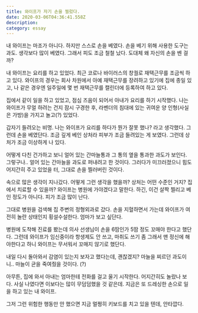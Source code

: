 ```yaml
---
title: 와이프가 자기 손을 찔렀다.
date: 2020-03-06T04:36:41.558Z
description: 
category: essay
---
```


내 와이프는 마조가 아니다. 하지만 스스로 손을 베였다. 손을 베기 위해 사용한 도구는 과도. 생각보다 많이 베였다. 그래서 피도 조금 철철 났다. 도대체 왜 자신의 손을 벤 걸까?

내 와이프는 요리를 하고 있었다. 최근 코로나 바이러스의 창궐로 재택근무를 조금씩 하고 있다. 와이프의 경우는 회사 차원에서 아예 재택근무를 장려하고 있기에 집에 종일 있고, 나 같은 경우엔 일주일에 몇 번 재택근무를 캘린더에 등록하여 하고 있다.

집에서 같이 일을 하고 있었고, 점심 즈음이 되어서 아내가 요리를 하기 시작했다. 나는 와이프가 무얼 하려는 건지 잠시 구경한 후, 라벤더의 침대에 있는 귀여운 양 인형(사실은 가방)을 가지고 놀고(?) 있었다.

갑자기 들려오는 비명. 나는 와이프가 요리를 하다가 뭔가 잘못 했나? 라고 생각했다. 그런데 손을 베였단다. 조금 깊게 베인 상처라 피부가 조금 들려있는 게 보였다. 그런데 상처가 조금 이상하게 나 있다.

어떻게 다친 건가하고 보니 얼어 있는 간마늘통과 그 통의 옆을 통과한 과도가 보인다. 그렇구나.. 얼어 있는 간마늘을 과도로 퍼내려고 한 것이다. 그러다가 미끄러졌으니 힘도 어지간히 주고 있었을 터, 그대로 손을 찔러버린 것이다.

속으로 많은 생각이 지나갔다. 어떻게 그런 생각을 했을까? 상처는 어떤 수준인 거지? 집에서 치료할 수 있을까? 와이프는 병원에 가야겠다고 말한다. 하긴, 이건 살짝 찔리고 베인 정도가 아니다. 피가 조금 많이 난다.

그대로 병원을 검색해 집 주변의 정형외과로 갔다. 손을 지혈하면서 가는데 와이프가 여전히 놀란 상태인지 횡설수설한다. 엄마가 보고 싶단다.

병원에 도착해 진료를 봤는데 의사 선생님이 손을 6땀인가 5땀 정도 꼬매야 한다고 했단다. 그런데 와이프가 임신중이라 항생제도 안 쓰고, 마취도 쓰기 좀 그래서 맨 정신에 해야한다고 하니 와이프는 무서워서 꼬매지 않기로 했단다.

내일 다시 돌아와서 감염이 있는지 보자고 했다는데, 괜찮겠지? 마늘을 찌르던 과도이니.. 마늘이 균을 죽여줬을 것이다. (?)

아무튼, 집에 와서 아내는 엄마한테 전화를 걸고 울기 시작한다. 어지간히도 놀랐나 보다. 사실 나였다면 이보다는 많이 무덤덤했을 것 같은데. 지금은 또 드레싱한 손으로 일을 하고 있는 내 와이프.

그저 그런 위험한 행동만 안 했으면 지금 멀쩡히 키보드를 치고 있을 텐데, 안타깝다.
